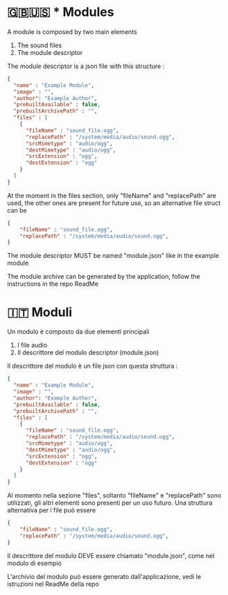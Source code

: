 # 🇬🇧🇺🇸 * Modules

A module is composed by two main elements 

1. The sound files
2. The module descriptor

The module descriptor is a json file with this structure :

```json
{
  "name" : "Example Module",
  "image" : "",
  "author": "Example Author",
  "prebuiltAvailable" : false,
  "prebuiltArchivePath" : "",
  "files" : [
    {
      "fileName" : "sound_file.ogg",
      "replacePath" : "/system/media/audio/sound.ogg",
      "srcMimetype" : "audio/ogg",
      "destMimetype" : "audio/ogg",
      "srcExtension" : "ogg",
      "destExtension" : "ogg"
    }
  ]
}
```

At the moment in the files section, only "fileName" and "replacePath" are used, the other ones are present for future use, so an alternative file struct can be

```json
{
	"fileName" : "sound_file.ogg",
	"replacePath" : "/system/media/audio/sound.ogg",
}
```

The module descriptor MUST be named "module.json" like in the example module

The module archive can be generated by the application, follow the instructions in the repo ReadMe 

[1]: https://lorenzoconcas.github.io/xiaomi_camera_effects_manager/repo/	"Repo Readme"

# 🇮🇹  Moduli

Un modulo è composto da due elementi principali

1. I file audio
2. Il descrittore del modulo descriptor (module.json)

Il descrittore del modulo è un file json con questa struttura :

```json
{
  "name" : "Example Module",
  "image" : "",
  "author": "Example Author",
  "prebuiltAvailable" : false,
  "prebuiltArchivePath" : "",
  "files" : [
    {
      "fileName" : "sound_file.ogg",
      "replacePath" : "/system/media/audio/sound.ogg",
      "srcMimetype" : "audio/ogg",
      "destMimetype" : "audio/ogg",
      "srcExtension" : "ogg",
      "destExtension" : "ogg"
    }
  ]
}
```

Al momento nella sezione "files", soltanto "fileName" e "replacePath" sono utilizzati, gli altri elementi sono presenti per un uso futuro. Una struttura alternativa per i file può essere

```json
{
	"fileName" : "sound_file.ogg",
	"replacePath" : "/system/media/audio/sound.ogg",
}
```

Il descrittore del modulo DEVE essere chiamato "module.json", come nel modulo di esempio

L'archivio del modulo può essere generato dall'applicazione, vedi le istruzioni nel ReadMe della repo 

[1]: https://lorenzoconcas.github.io/xiaomi_camera_effects_manager/repo/	"Repo Readme"



## 